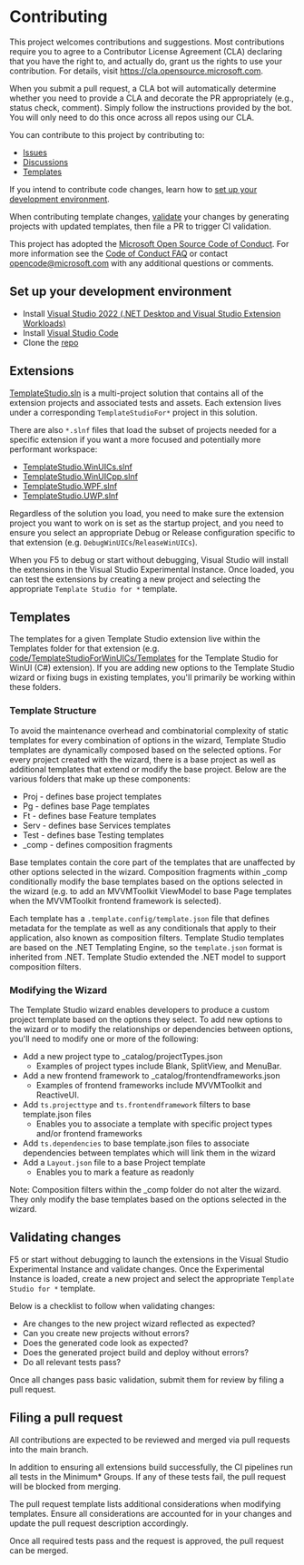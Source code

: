 # Contributing

This project welcomes contributions and suggestions. Most contributions require you to agree to a
Contributor License Agreement (CLA) declaring that you have the right to, and actually do, grant us
the rights to use your contribution. For details, visit https://cla.opensource.microsoft.com.

When you submit a pull request, a CLA bot will automatically determine whether you need to provide
a CLA and decorate the PR appropriately (e.g., status check, comment). Simply follow the instructions
provided by the bot. You will only need to do this once across all repos using our CLA.

You can contribute to this project by contributing to:

* [Issues](https://github.com/microsoft/TemplateStudio/issues)
* [Discussions](https://github.com/microsoft/TemplateStudio/discussions)
* [Templates](#Templates)

If you intend to contribute code changes, learn how to [set up your development environment](#Set-up-your-development-environment).

When contributing template changes, [validate](#Validating-changes) your changes by generating projects with updated templates, then file a PR to trigger CI validation.

This project has adopted the [Microsoft Open Source Code of Conduct](https://opensource.microsoft.com/codeofconduct/).
For more information see the [Code of Conduct FAQ](https://opensource.microsoft.com/codeofconduct/faq/) or
contact [opencode@microsoft.com](mailto:opencode@microsoft.com) with any additional questions or comments.

## Set up your development environment

* Install [Visual Studio 2022 (.NET Desktop and Visual Studio Extension Workloads)](https://visualstudio.microsoft.com/thank-you-downloading-visual-studio/?sku=Community&channel=Release&version=VS2022&source=VSLandingPage&passive=false)
* Install [Visual Studio Code](https://code.visualstudio.com/Download)
* Clone the [repo](https://github.com/microsoft/TemplateStudio.git)

## Extensions

[TemplateStudio.sln](https://github.com/microsoft/TemplateStudio/blob/main/code/TemplateStudio.sln) is a multi-project solution that contains all of the extension projects and associated tests and assets. Each extension lives under a corresponding `TemplateStudioFor*` project in this solution.

There are also `*.slnf` files that load the subset of projects needed for a specific extension if you want a more focused and potentially more performant workspace:

* [TemplateStudio.WinUICs.slnf](https://github.com/microsoft/TemplateStudio/blob/main/code/TemplateStudio.WinUICs.slnf)
* [TemplateStudio.WinUICpp.slnf](https://github.com/microsoft/TemplateStudio/blob/main/code/TemplateStudio.WinUICpp.slnf)
* [TemplateStudio.WPF.slnf](https://github.com/microsoft/TemplateStudio/blob/main/code/TemplateStudio.WPF.slnf)
* [TemplateStudio.UWP.slnf](https://github.com/microsoft/TemplateStudio/blob/main/code/TemplateStudio.UWP.slnf)

Regardless of the solution you load, you need to make sure the extension project you want to work on is set as the startup project, and you need to ensure you select an appropriate Debug or Release configuration specific to that extension (e.g. `DebugWinUICs`/`ReleaseWinUICs`).

When you F5 to debug or start without debugging, Visual Studio will install the extensions in the Visual Studio Experimental Instance. Once loaded, you can test the extensions by creating a new project and selecting the appropriate `Template Studio for *` template.

## Templates

The templates for a given Template Studio extension live within the Templates folder for that extension (e.g. [code/TemplateStudioForWinUICs/Templates](https://github.com/microsoft/TemplateStudio/tree/main/code/TemplateStudioForWinUICs/Templates) for the Template Studio for WinUI (C#) extension). If you are adding new options to the Template Studio wizard or fixing bugs in existing templates, you'll primarily be working within these folders.

### Template Structure

To avoid the maintenance overhead and combinatorial complexity of static templates for every combination of options in the wizard, Template Studio templates are dynamically composed based on the selected options. For every project created with the wizard, there is a base project as well as additional templates that extend or modify the base project. Below are the various folders that make up these components:

* Proj - defines base project templates
* Pg - defines base Page templates
* Ft - defines base Feature templates
* Serv - defines base Services templates
* Test - defines base Testing templates
* _comp - defines composition fragments

Base templates contain the core part of the templates that are unaffected by other options selected in the wizard. Composition fragments within _comp conditionally modify the base templates based on the options selected in the wizard (e.g. to add an MVVMToolkit ViewModel to base Page templates when the MVVMToolkit frontend framework is selected).

Each template has a `.template.config/template.json` file that defines metadata for the template as well as any conditionals that apply to their application, also known as composition filters. Template Studio templates are based on the .NET Templating Engine, so the `template.json` format is inherited from .NET. Template Studio extended the .NET model to support composition filters.

### Modifying the Wizard

The Template Studio wizard enables developers to produce a custom project template based on the options they select. To add new options to the wizard or to modify the relationships or dependencies between options, you'll need to modify one or more of the following:

* Add a new project type to _catalog/projectTypes.json
  * Examples of project types include Blank, SplitView, and MenuBar.
* Add a new frontend framework to _catalog/frontendframeworks.json
  * Examples of frontend frameworks include MVVMToolkit and ReactiveUI.
* Add `ts.projecttype` and `ts.frontendframework` filters to base template.json files
  * Enables you to associate a template with specific project types and/or frontend frameworks
* Add `ts.dependencies` to base template.json files to associate dependencies between templates which will link them in the wizard
* Add a `Layout.json` file to a base Project template
  * Enables you to mark a feature as readonly

Note: Composition filters within the _comp folder do not alter the wizard. They only modify the base templates based on the options selected in the wizard.

## Validating changes

F5 or start without debugging to launch the extensions in the Visual Studio Experimental Instance and validate changes. Once the Experimental Instance is loaded, create a new project and select the appropriate `Template Studio for *` template.

Below is a checklist to follow when validating changes:

* Are changes to the new project wizard reflected as expected?
* Can you create new projects without errors?
* Does the generated code look as expected?
* Does the generated project build and deploy without errors?
* Do all relevant tests pass?

Once all changes pass basic validation, submit them for review by filing a pull request.

## Filing a pull request

All contributions are expected to be reviewed and merged via pull requests into the main branch.

In addition to ensuring all extensions build successfully, the CI pipelines run all tests in the Minimum* Groups. If any of these tests fail, the pull request will be blocked from merging.

The pull request template lists additional considerations when modifying templates. Ensure all considerations are accounted for in your changes and update the pull request description accordingly.

Once all required tests pass and the request is approved, the pull request can be merged.